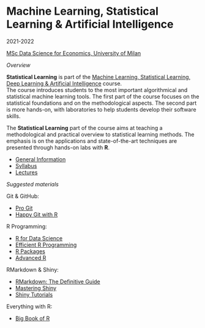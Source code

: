 
# Machine Learning, Statistical Learning & Artificial Intelligence

2021-2022

[MSc Data Science for Economics, University of
Milan](https://dse.cdl.unimi.it/en)

*Overview*

**Statistical Learning** is part of the [Machine Learning, Statistical
Learning, Deep Learning & Artificial
Intelligence](https://www.unimi.it/en/education/degree-programme-courses/2022/machine-learning-statistical-learning-deep-learning-and-artificial-intelligence)
course.  
The course introduces students to the most important algorithmical and
statistical machine learning tools. The first part of the course focuses
on the statistical foundations and on the methodological aspects. The
second part is more hands-on, with laboratories to help students develop
their software skills.

The **Statistical Learning** part of the course aims at teaching a
methodological and practical overview to statistical learning methods.
The emphasis is on the applications and state-of-the-art techniques are
presented through hands-on labs with **R**.

-   [General
    Information](https://marcozanotti.github.io/statlearning-course/general-infos/statlearn_description.html)  
-   [Syllabus](https://marcozanotti.github.io/statlearning-course/general-infos/statlearn_syllabus.html)  
-   [Lectures](https://github.com/marcozanotti/statlearning-course/tree/master/R)

*Suggested materials*

Git & GitHub:

-   [Pro Git](https://git-scm.com/book/en/v2)  
-   [Happy Git with R](https://happygitwithr.com/index.html)

R Programming:

-   [R for Data Science](https://r4ds.had.co.nz/)  
-   [Efficient R
    Programming](https://csgillespie.github.io/efficientR/index.html)  
-   [R Packages](https://r-pkgs.org/index.html)  
-   [Advanced R](https://adv-r.hadley.nz/)

RMarkdown & Shiny:

-   [RMarkdown: The Definitive
    Guide](https://bookdown.org/yihui/rmarkdown/)  
-   [Mastering Shiny](https://mastering-shiny.org/)  
-   [Shiny Tutorials](https://shiny.rstudio.com/tutorial/)

Everything with R:

-   [Big Book of R](https://www.bigbookofr.com/)
